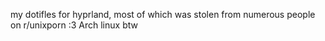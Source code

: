 my dotifles for hyprland, most of which was stolen from numerous people on r/unixporn :3
Arch linux btw
